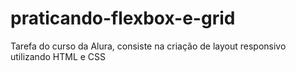 # praticando-flexbox-e-grid
Tarefa do curso da Alura, consiste na criação de layout responsivo utilizando HTML e CSS
